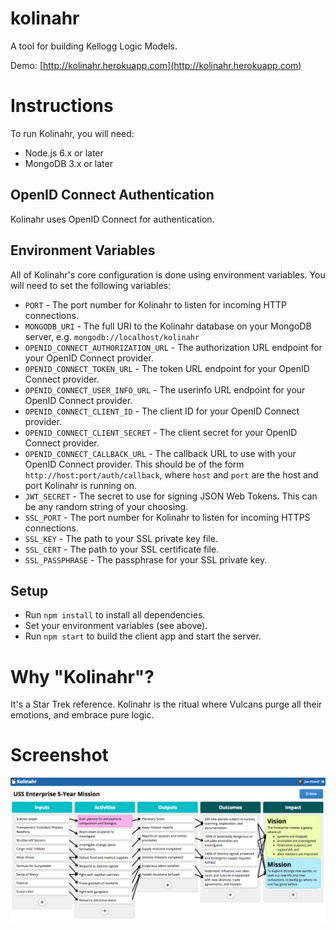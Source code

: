 # kolinahr
A tool for building Kellogg Logic Models.

Demo: [http://kolinahr.herokuapp.com](http://kolinahr.herokuapp.com)

# Instructions
To run Kolinahr, you will need:
 * Node.js 6.x or later
 * MongoDB 3.x or later

## OpenID Connect Authentication
Kolinahr uses OpenID Connect for authentication.

## Environment Variables
All of Kolinahr's core configuration is done using environment variables. You will need to set the following variables:
 * `PORT` - The port number for Kolinahr to listen for incoming HTTP connections.
 * `MONGODB_URI` - The full URI to the Kolinahr database on your MongoDB server, e.g. `mongodb://localhost/kolinahr`
 * `OPENID_CONNECT_AUTHORIZATION_URL` - The authorization URL endpoint for your OpenID Connect provider.
 * `OPENID_CONNECT_TOKEN_URL` - The token URL endpoint for your OpenID Connect provider.
 * `OPENID_CONNECT_USER_INFO_URL` - The userinfo URL endpoint for your OpenID Connect provider.
 * `OPENID_CONNECT_CLIENT_ID` - The client ID for your OpenID Connect provider.
 * `OPENID_CONNECT_CLIENT_SECRET` - The client secret for your OpenID Connect provider.
 * `OPENID_CONNECT_CALLBACK_URL` - The callback URL to use with your OpenID Connect provider. This should be of the form `http://host:port/auth/callback`, where `host` and `port` are the host and port Kolinahr is running on.
 * `JWT_SECRET` - The secret to use for signing JSON Web Tokens. This can be any random string of your choosing.
 * `SSL_PORT` - The port number for Kolinahr to listen for incoming HTTPS connections.
 * `SSL_KEY` - The path to your SSL private key file.
 * `SSL_CERT` - The path to your SSL certificate file.
 * `SSL_PASSPHRASE` - The passphrase for your SSL private key.

## Setup
 * Run `npm install` to install all dependencies.
 * Set your environment variables (see above).
 * Run `npm start` to build the client app and start the server.

# Why "Kolinahr"?
It's a Star Trek reference. Kolinahr is the ritual where Vulcans purge all their emotions, and embrace pure logic. 

# Screenshot
![Screenshot](https://raw.githubusercontent.com/joeattardi/kolinahr/master/screenshot.png)

